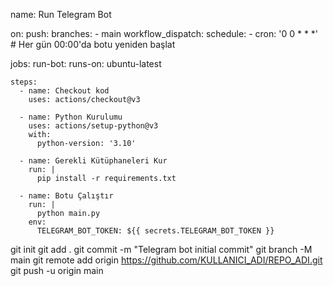name: Run Telegram Bot

on:
  push:
    branches:
      - main
  workflow_dispatch:
  schedule:
    - cron: '0 0 * * *'  # Her gün 00:00'da botu yeniden başlat

jobs:
  run-bot:
    runs-on: ubuntu-latest

    steps:
      - name: Checkout kod
        uses: actions/checkout@v3

      - name: Python Kurulumu
        uses: actions/setup-python@v3
        with:
          python-version: '3.10'

      - name: Gerekli Kütüphaneleri Kur
        run: |
          pip install -r requirements.txt

      - name: Botu Çalıştır
        run: |
          python main.py
        env:
          TELEGRAM_BOT_TOKEN: ${{ secrets.TELEGRAM_BOT_TOKEN }}
git init
git add .
git commit -m "Telegram bot initial commit"
git branch -M main
git remote add origin https://github.com/KULLANICI_ADI/REPO_ADI.git
git push -u origin main
